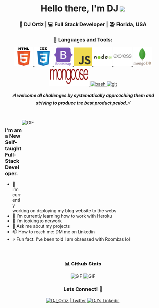<div align="center">
   <h1>Hello there, I'm DJ <img src="https://media.giphy.com/media/hvRJCLFzcasrR4ia7z/giphy.gif" width="25px"> </h1>
</div>

<div align="center">
<h3> 🙎 DJ Ortiz | 💻 Full Stack Developer | 🏖 Florida, USA</h3>
</div>

<h3 align="center">🔨 Languages and Tools:</h3>
<p align="center">
   <a href="https://www.w3.org/html/" target="_blank" rel="noreferrer"> <img src="https://raw.githubusercontent.com/devicons/devicon/master/icons/html5/html5-original-wordmark.svg" alt="html5" width="60" height="60"/> </a>
   <a href="https://www.w3schools.com/css/" target="_blank" rel="noreferrer"> <img src="https://raw.githubusercontent.com/devicons/devicon/master/icons/css3/css3-original-wordmark.svg" alt="css3" width="60" height="60"/> </a>
   <a href="https://getbootstrap.com" target="_blank" rel="noreferrer"> <img src="https://raw.githubusercontent.com/devicons/devicon/master/icons/bootstrap/bootstrap-plain-wordmark.svg" alt="bootstrap" width="60" height="60"/> </a>
   <a href="https://developer.mozilla.org/en-US/docs/Web/JavaScript" target="_blank" rel="noreferrer"> <img src="https://raw.githubusercontent.com/devicons/devicon/master/icons/javascript/javascript-original.svg" alt="javascript" width="60" height="60"/> </a>
   <a href="https://nodejs.org" target="_blank" rel="noreferrer"> <img src="https://raw.githubusercontent.com/devicons/devicon/master/icons/nodejs/nodejs-original-wordmark.svg" alt="nodejs" width="60" height="60"/> </a>
   <a href="https://expressjs.com" target="_blank" rel="noreferrer"> <img src="https://raw.githubusercontent.com/devicons/devicon/master/icons/express/express-original-wordmark.svg" alt="express" width="60" height="60"/> </a>
      <a href="https://www.mongodb.com/" target="_blank" rel="noreferrer"> <img src="https://raw.githubusercontent.com/devicons/devicon/master/icons/mongodb/mongodb-original-wordmark.svg" alt="mongodb" width="60" height="60"/> </a> 
   <a href="https://mongoosejs.com" target="_blank" rel="noreferrer"> <img src="https://github.com/MarioTerron/logo-images/blob/master/logos/mongoose.png" alt="mongoose" width="130" height="60"/>
   <a href="https://www.gnu.org/software/bash/" target="_blank" rel="noreferrer"> <img src="https://www.vectorlogo.zone/logos/gnu_bash/gnu_bash-icon.svg" alt="bash" width="60" height="60"/>
      <a href="https://git-scm.com/" target="_blank" rel="noreferrer"> <img src="https://www.vectorlogo.zone/logos/git-scm/git-scm-icon.svg" alt="git" width="60" height="60"/> </a> </p>

 <h5 align="center">
   <i>⚡️I welcome all challenges by systematically approaching them and striving to produce the best product period.⚡️</i>
  </h5>


<br />
<img align="right" height="270px" width="450px" alt="GIF" src="https://media.giphy.com/media/RbDKaczqWovIugyJmW/giphy.gif?cid=ecf05e4722no9j3evjm654k6314i9btbydf1bw90rn4nqvyv&rid=giphy.gif&ct=g" />
<p align="center">
  <h3> I'm am a New Self-taught Full-Stack Developer.</h3>
 <ul>
   <li>🔭 I’m currently working on deploying my blog website to the webs</li>
   <li>🌱 I’m currently learning how to work with Heroku</li>
   <li>🤔 I’m looking to network</li>
   <li>💬 Ask me about my projects</li>
   <li>📫 How to reach me: DM me on Linkedin</li>
   <li>⚡ Fun fact: I've been told I am obsessed with Roombas lol</li>
  </ul>
</p>
<br>

<div align="center">
   <h3> 📊 Github Stats</h3>
   <img align= height="203px" width="338px" alt="GIF" src="https://github-readme-stats.vercel.app/api/top-langs/?username=coderortiz&layout=compact" />
<img align= height="120px" width="280px" alt="GIF" src="https://media.giphy.com/media/TilmLMmWrRYYHjLfub/giphy.gif?cid=ecf05e47fbx0s1kygp46r33kkw7agftffny106kd6e2780dn&rid=giphy.gif&ct=g" />
</div>

<div align="center">
   <h3>Lets Connect! 🤝</h3>
<a href="https://twitter.com/djose_94">
  <img align="center" alt="DJ_Ortiz | Twitter" width="60px" src="https://raw.githubusercontent.com/peterthehan/peterthehan/master/assets/twitter.svg" />
</a>
<a href="https://www.linkedin.com/in/daniel-ortiz-50a436223/">
  <img align="center" alt="DJ's Linkedin" width="60px" src="https://raw.githubusercontent.com/peterthehan/peterthehan/master/assets/linkedin.svg" />
</a>
</div>


   



